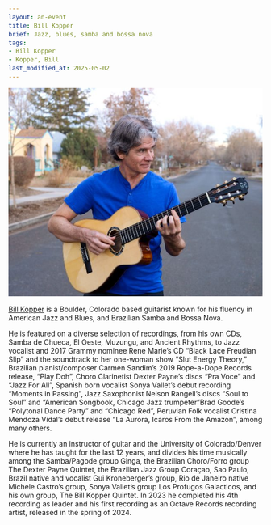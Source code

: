 ```yaml
---
layout: an-event
title: Bill Kopper
brief: Jazz, blues, samba and bossa nova
tags:
- Bill Kopper
- Kopper, Bill
last_modified_at: 2025-05-02
---
```

![Bill Kopper](/pics/20240529-BillKopper.jpg)

[Bill Kopper](https://billkoppermusic.com/)
is a Boulder, Colorado based guitarist known for his fluency in American Jazz and Blues, and Brazilian Samba and Bossa Nova.

He is featured on a diverse selection of recordings, from his own CDs, Samba de Chueca, El Oeste, Muzungu, and Ancient Rhythms, to Jazz vocalist and 2017 Grammy nominee Rene Marie’s CD “Black Lace Freudian Slip” and the soundtrack to her one-woman show “Slut Energy Theory,” Brazilian pianist/composer Carmen Sandim’s 2019 Rope-a-Dope Records release, “Play Doh”, Choro Clarinetist Dexter Payne’s discs “Pra Voce” and “Jazz For All”, Spanish born vocalist Sonya Vallet’s debut recording “Moments in Passing”, Jazz Saxophonist Nelson Rangell’s discs “Soul to Soul” and “American Songbook, Chicago Jazz trumpeter“Brad Goode’s “Polytonal Dance Party” and “Chicago Red”, Peruvian Folk vocalist Cristina Mendoza Vidal’s debut release “La Aurora, Icaros From the Amazon”, among many others.

He is currently an instructor of guitar and the University of Colorado/Denver where he has taught for the last 12 years, and divides his time musically among the Samba/Pagode group Ginga, the Brazilian Choro/Forro group The Dexter Payne Quintet, the Brazilian Jazz Group Coraçao, Sao Paulo, Brazil native and vocalist Gui Kroneberger’s group, Rio de Janeiro native Michele Castro’s group, Sonya Vallet’s group Los Profugos Galacticos, and his own group, The Bill Kopper Quintet. In 2023 he completed his 4th recording as leader and his first recording as an Octave Records recording artist, released in the spring of 2024. 
